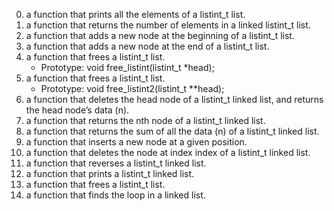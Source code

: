 0. a function that prints all the elements of a listint_t list.
1. a function that returns the number of elements in a linked listint_t list.
2. a function that adds a new node at the beginning of a listint_t list.
3. a function that adds a new node at the end of a listint_t list.
4. a function that frees a listint_t list.
	- Prototype: void free_listint(listint_t *head);
5. a function that frees a listint_t list.
	- Prototype: void free_listint2(listint_t **head);
6. a function that deletes the head node of a listint_t linked list, and returns the head node’s data (n).
7. a function that returns the nth node of a listint_t linked list.
8. a function that returns the sum of all the data (n) of a listint_t linked list.
9. a function that inserts a new node at a given position.
10. a function that deletes the node at index index of a listint_t linked list.
11.  a function that reverses a listint_t linked list.
12. a function that prints a listint_t linked list.
13. a function that frees a listint_t list.
14.  a function that finds the loop in a linked list.

